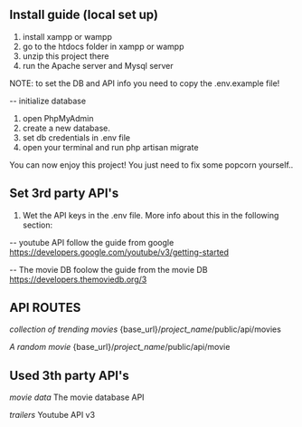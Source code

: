 ## Install guide (local set up)
1. install xampp or wampp
2. go to the htdocs folder in xampp or wampp
3. unzip this project there
4. run the Apache server and Mysql server

NOTE: to set the DB and API info you need to copy the .env.example file!

-- initialize database
1. open PhpMyAdmin
2. create a new database.
3. set db credentials in .env file
3. open your terminal and run php artisan migrate

You can now enjoy this project! You just need to fix some popcorn yourself..

## Set 3rd party API's

1. Wet the API keys in the .env file.
More info about this in the following section:

-- youtube API
follow the guide from google
https://developers.google.com/youtube/v3/getting-started


-- The movie DB
foolow the guide from the movie DB
https://developers.themoviedb.org/3


## API ROUTES
*collection of trending movies*
{base_url}/*project_name*/public/api/movies

*A random movie*
{base_url}/*project_name*/public/api/movie


## Used 3th party API's
*movie data*
The movie database API

*trailers*
Youtube API v3
